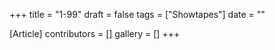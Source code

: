 +++
title = "1-99"
draft = false
tags = ["Showtapes"]
date = ""

[Article]
contributors = []
gallery = []
+++